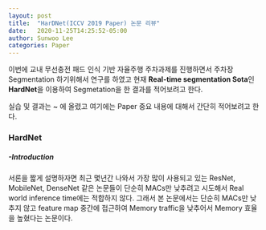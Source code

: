 ```yaml
---
layout: post
title:  "HarDNet(ICCV 2019 Paper) 논문 리뷰"
date:   2020-11-25T14:25:52-05:00
author: Sunwoo Lee
categories: Paper
---
```




이번에 교내 무선충전 패드 인식 기반 자율주행 주차과제를 진행하면서 주차장 Segmentation 하기위해서 연구를 하였고 현재 **Real-time segmentation Sota**인 **HardNet**을 이용하여 Segmetation을 한 결과를 적어보려고 한다.

실습 및 결과는  ~ 에 올렸고 여기에는 Paper 중요 내용에 대해서 간단히 적어보려고 한다.

### HardNet

##### -Introduction

서론을 짧게 설명하자면 최근 몇년간 나와서  가장 많이 사용되고 있는 ResNet, MobileNet, DenseNet 같은 논문들이 단순히 MACs만 낮추려고 시도해서 Real world inference time에는 적합하지 않다. 그래서 본 논문에서는 단순히 MACs만 낮추지 않고 feature map 중간에 접근하여 Memory traffic을 낮추어서 Memory 효율을 높혔다는 논문이다. 

